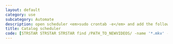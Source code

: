 ```yaml
---
layout: default
category: use
subcategory: Automate
description: open scheduler <em>sudo crontab -e</em> and add the following line changing <em>/PATH_TO_NEWVIDEOS/</em> to location of uncataloged files
title: Catalog scheduler
code: [STRSTAR STRSTAR STRSTAR find /PATH_TO_NEWVIDEOS/ -name '*.mkv' -o -name '*.iso' -exec ./ripsnort.py -v -r CURLYOPENCURLYCLOSE \;]
---
```

